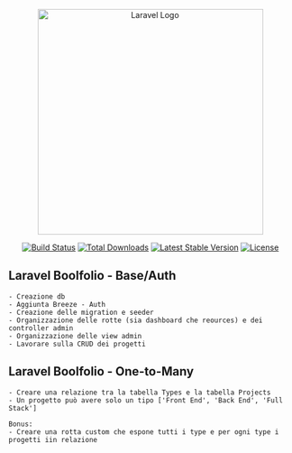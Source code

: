 <p align="center"><a href="https://laravel.com" target="_blank"><img src="https://raw.githubusercontent.com/laravel/art/master/logo-lockup/5%20SVG/2%20CMYK/1%20Full%20Color/laravel-logolockup-cmyk-red.svg" width="400" alt="Laravel Logo"></a></p>

<p align="center">
<a href="https://github.com/laravel/framework/actions"><img src="https://github.com/laravel/framework/workflows/tests/badge.svg" alt="Build Status"></a>
<a href="https://packagist.org/packages/laravel/framework"><img src="https://img.shields.io/packagist/dt/laravel/framework" alt="Total Downloads"></a>
<a href="https://packagist.org/packages/laravel/framework"><img src="https://img.shields.io/packagist/v/laravel/framework" alt="Latest Stable Version"></a>
<a href="https://packagist.org/packages/laravel/framework"><img src="https://img.shields.io/packagist/l/laravel/framework" alt="License"></a>
</p>

## Laravel Boolfolio - Base/Auth
    - Creazione db
    - Aggiunta Breeze - Auth
    - Creazione delle migration e seeder
    - Organizzazione delle rotte (sia dashboard che reources) e dei controller admin
    - Organizzazione delle view admin
    - Lavorare sulla CRUD dei progetti

## Laravel Boolfolio - One-to-Many
    - Creare una relazione tra la tabella Types e la tabella Projects
    - Un progetto può avere solo un tipo ['Front End', 'Back End', 'Full Stack']

    Bonus: 
    - Creare una rotta custom che espone tutti i type e per ogni type i progetti iin relazione
